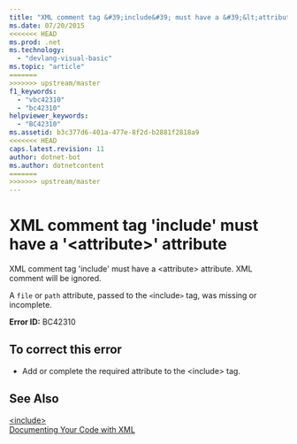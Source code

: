 ```yaml
---
title: "XML comment tag &#39;include&#39; must have a &#39;&lt;attribute&gt;&#39; attribute"
ms.date: 07/20/2015
<<<<<<< HEAD
ms.prod: .net
ms.technology: 
  - "devlang-visual-basic"
ms.topic: "article"
=======
>>>>>>> upstream/master
f1_keywords: 
  - "vbc42310"
  - "bc42310"
helpviewer_keywords: 
  - "BC42310"
ms.assetid: b3c377d6-401a-477e-8f2d-b2881f2818a9
<<<<<<< HEAD
caps.latest.revision: 11
author: dotnet-bot
ms.author: dotnetcontent
=======
>>>>>>> upstream/master
---
```

# XML comment tag &#39;include&#39; must have a &#39;&lt;attribute&gt;&#39; attribute
XML comment tag 'include' must have a \<attribute> attribute. XML comment will be ignored.  
  
 A `file` or `path` attribute, passed to the `<`include`>` tag, was missing or incomplete.  
  
 **Error ID:** BC42310  
  
## To correct this error  
  
-   Add or complete the required attribute to the \<include> tag.  
  
## See Also  
 [\<include>](../../visual-basic/language-reference/xmldoc/include.md)  
 [Documenting Your Code with XML](../../visual-basic/programming-guide/program-structure/documenting-your-code-with-xml.md)
